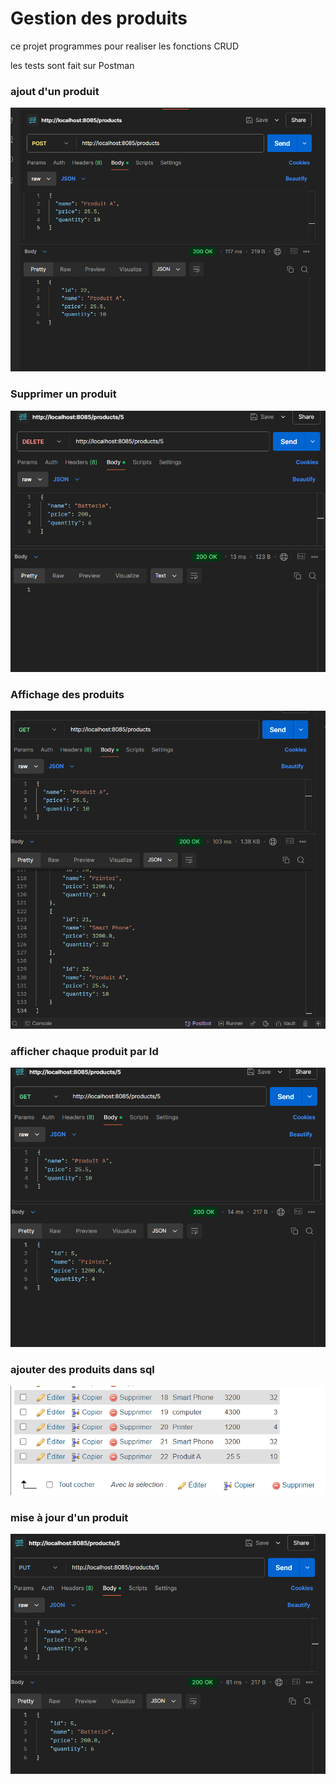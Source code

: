 <h1>Gestion des produits</h1>
<p>ce projet programmes pour realiser les fonctions CRUD </p>
<p>les tests sont fait sur Postman </p>
<h3>ajout d'un produit</h3>
<img src="src/main/resources/captures/addPro.png">
<h3>Supprimer un produit</h3>
<img src="src/main/resources/captures/dalete.png">
<h3>Affichage des produits</h3>
<img src="src/main/resources/captures/showallProd.png">
<h3>afficher chaque produit par Id</h3>
<img src="src/main/resources/captures/showbyID.png">
<h3>ajouter des produits dans sql</h3>
<img src="src/main/resources/captures/sqladd%20product.png">
<h3>mise à jour d'un produit </h3>
<img src="src/main/resources/captures/update.png">